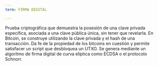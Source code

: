 ```yaml
---
term: FIRMA DIGITAL

---
```

Prueba criptográfica que demuestra la posesión de una clave privada específica, asociada a una clave pública única, sin tener que revelarla. En Bitcoin, se construye utilizando la clave privada y el hash de una transacción. Da fe de la propiedad de los bitcoins en cuestión y permite satisfacer un script que desbloquea un UTXO. Se genera mediante un algoritmo de firma digital de curva elíptica como ECDSA o el protocolo Schnorr.